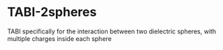 # TABI-2spheres
TABI specifically for the interaction between two dielectric spheres, with multiple charges inside each sphere
